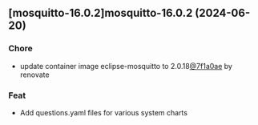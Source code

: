 

## [mosquitto-16.0.2]mosquitto-16.0.2 (2024-06-20)

### Chore



- update container image eclipse-mosquitto to 2.0.18[@7f1a0ae](https://github.com/7f1a0ae) by renovate

### Feat



- Add questions.yaml files for various system charts